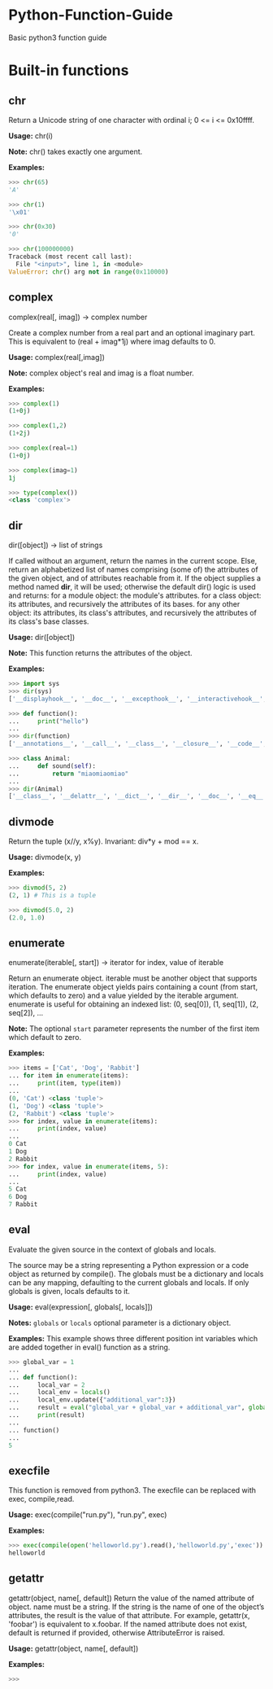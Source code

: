 # Python-Function-Guide
Basic python3 function guide
# Built-in functions
## chr
Return a Unicode string of one character with ordinal i; 0 <= i <= 0x10ffff. 

**Usage:** chr(i)

**Note:** chr() takes exactly one argument.

**Examples:**
```python
>>> chr(65)
'A'

>>> chr(1)
'\x01'

>>> chr(0x30)
'0'

>>> chr(100000000)
Traceback (most recent call last):
  File "<input>", line 1, in <module>
ValueError: chr() arg not in range(0x110000)

```
## complex
complex(real[, imag]) -> complex number
    
Create a complex number from a real part and an optional imaginary part.
This is equivalent to (real + imag*1j) where imag defaults to 0.


**Usage:** complex(real[,imag])

**Note:** complex object's real and imag is a float number. 

**Examples:**
```python
>>> complex(1)
(1+0j)

>>> complex(1,2)
(1+2j)

>>> complex(real=1)
(1+0j)

>>> complex(imag=1)
1j

>>> type(complex())
<class 'complex'>
```
## dir
dir([object]) -> list of strings

If called without an argument, return the names in the current scope.
Else, return an alphabetized list of names comprising (some of) the attributes
of the given object, and of attributes reachable from it.
If the object supplies a method named __dir__, it will be used; otherwise
the default dir() logic is used and returns:
  for a module object: the module's attributes.
  for a class object:  its attributes, and recursively the attributes
    of its bases.
  for any other object: its attributes, its class's attributes, and
    recursively the attributes of its class's base classes.

**Usage:** dir([object])

**Note:** This function returns the attributes of the object.

**Examples:**
```python
>>> import sys
>>> dir(sys)
['__displayhook__', '__doc__', '__excepthook__', '__interactivehook__', '__loader__', '__name__', '__package__', '__spec__', '__stderr__', '__stdin__', '__stdout__', '_clear_type_cache', '_current_frames', '_debugmallocstats', '_enablelegacywindowsfsencoding', '_getframe', '_git', '_home', '_xoptions', 'api_version', 'argv', 'base_exec_prefix', 'base_prefix', 'builtin_module_names', 'byteorder', 'call_tracing', 'callstats', 'copyright', 'displayhook', 'dllhandle', 'dont_write_bytecode', 'exc_info', 'excepthook', 'exec_prefix', 'executable', 'exit', 'flags', 'float_info', 'float_repr_style', 'get_asyncgen_hooks', 'get_coroutine_wrapper', 'getallocatedblocks', 'getcheckinterval', 'getdefaultencoding', 'getfilesystemencodeerrors', 'getfilesystemencoding', 'getprofile', 'getrecursionlimit', 'getrefcount', 'getsizeof', 'getswitchinterval', 'gettrace', 'getwindowsversion', 'hash_info', 'hexversion', 'implementation', 'int_info', 'intern', 'is_finalizing', 'maxsize', 'maxunicode', 'meta_path', 'modules', 'path', 'path_hooks', 'path_importer_cache', 'platform', 'prefix', 'set_asyncgen_hooks', 'set_coroutine_wrapper', 'setcheckinterval', 'setprofile', 'setrecursionlimit', 'setswitchinterval', 'settrace', 'stderr', 'stdin', 'stdout', 'thread_info', 'version', 'version_info', 'warnoptions', 'winver']

>>> def function():
...     print("hello")
...     
>>> dir(function)
['__annotations__', '__call__', '__class__', '__closure__', '__code__', '__defaults__', '__delattr__', '__dict__', '__dir__', '__doc__', '__eq__', '__format__', '__ge__', '__get__', '__getattribute__', '__globals__', '__gt__', '__hash__', '__init__', '__init_subclass__', '__kwdefaults__', '__le__', '__lt__', '__module__', '__name__', '__ne__', '__new__', '__qualname__', '__reduce__', '__reduce_ex__', '__repr__', '__setattr__', '__sizeof__', '__str__', '__subclasshook__']

>>> class Animal:
...     def sound(self):
...         return "miaomiaomiao"
...     
>>> dir(Animal)
['__class__', '__delattr__', '__dict__', '__dir__', '__doc__', '__eq__', '__format__', '__ge__', '__getattribute__', '__gt__', '__hash__', '__init__', '__init_subclass__', '__le__', '__lt__', '__module__', '__ne__', '__new__', '__reduce__', '__reduce_ex__', '__repr__', '__setattr__', '__sizeof__', '__str__', '__subclasshook__', '__weakref__', 'sound']
```
## divmode
Return the tuple (x//y, x%y).  Invariant: div*y + mod == x. 

**Usage:** divmode(x, y)

**Examples:**
```python
>>> divmod(5, 2)
(2, 1) # This is a tuple

>>> divmod(5.0, 2)
(2.0, 1.0)
```
## enumerate
enumerate(iterable[, start]) -> iterator for index, value of iterable

Return an enumerate object.  iterable must be another object that supports
iteration.  The enumerate object yields pairs containing a count (from
start, which defaults to zero) and a value yielded by the iterable argument.
enumerate is useful for obtaining an indexed list:
    (0, seq[0]), (1, seq[1]), (2, seq[2]), ...

**Note:** The optional `start` parameter represents the number of the first item which default to zero.

**Examples:**
```python
>>> items = ['Cat', 'Dog', 'Rabbit']
... for item in enumerate(items):
...     print(item, type(item))
... 
(0, 'Cat') <class 'tuple'>
(1, 'Dog') <class 'tuple'>
(2, 'Rabbit') <class 'tuple'>
>>> for index, value in enumerate(items):
...     print(index, value)
...     
0 Cat
1 Dog
2 Rabbit
>>> for index, value in enumerate(items, 5):
...     print(index, value)
...         
5 Cat
6 Dog
7 Rabbit
```
## eval
Evaluate the given source in the context of globals and locals.

The source may be a string representing a Python expression
or a code object as returned by compile().
The globals must be a dictionary and locals can be any mapping,
defaulting to the current globals and locals.
If only globals is given, locals defaults to it.

**Usage:** eval(expression[, globals[, locals]])

**Notes:** `globals` or `locals` optional parameter is a dictionary object.

**Examples:**
This example shows three different position int variables which are added together in eval() function as a string.
```python
>>> global_var = 1
... 
... def function():
...     local_var = 2
...     local_env = locals()
...     local_env.update({"additional_var":3})
...     result = eval("global_var + global_var + additional_var", globals(), local_env)
...     print(result)
... 
... function()
... 
5
```
## execfile
This function is removed from python3. The execfile can be replaced with exec, compile,read.

**Usage:** exec(compile("run.py"), "run.py", exec)

**Examples:**
```python
>>> exec(compile(open('helloworld.py').read(),'helloworld.py','exec'))
helloworld
```
## getattr
getattr(object, name[, default])
Return the value of the named attribute of object. name must be a string. If the string is the name of one of the object’s attributes, the result is the value of that attribute. 
For example, getattr(x, 'foobar') is equivalent to x.foobar. 
If the named attribute does not exist, default is returned if provided, otherwise AttributeError is raised.

**Usage:** getattr(object, name[, default])

**Examples:**
```python
>>> 
```